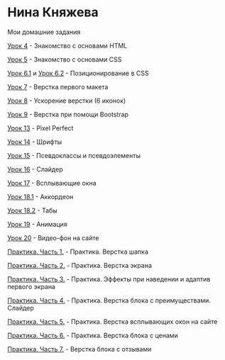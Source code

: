 # Нина Княжева

Мои домашние задания


[Урок 4](https://ninaknyazheva.github.io/lesson_4/src/index.html "Перейти по ссылке") - Знакомство с основами HTML
  
[Урок 5](https://ninaknyazheva.github.io/lesson_5/src/index.html "Перейти по ссылке") - Знакомство с основами CSS

[Урок 6.1](https://ninaknyazheva.github.io/lesson_6/1/src/index.html "Перейти по ссылке") и [Урок 6.2](https://ninaknyazheva.github.io/lesson_6/2/src/index.html "Перейти по ссылке") - Позиционирование в CSS

[Урок 7](https://ninaknyazheva.github.io/lesson_7/src/index.html "Перейти по ссылке") - Верстка первого макета

[Урок 8](https://ninaknyazheva.github.io/lesson_8/src/index.html "Перейти по ссылке") - Ускорение верстки (6 иконок)

[Урок 9](https://ninaknyazheva.github.io/lesson_9/src/index.html "Перейти по ссылке") - Верстка при помощи Bootstrap

[Урок 13](https://ninaknyazheva.github.io/lesson_13/src/index.html "Перейти по ссылке") - Pixel Perfect

[Урок 14](https://ninaknyazheva.github.io/lesson_14/index.html "Перейти по ссылке")  - Шрифты

[Урок 15](https://ninaknyazheva.github.io/lesson_15/src/index.html "Перейти по ссылке") - Псевдоклассы и псевдоэлементы

[Урок 16](https://ninaknyazheva.github.io/lesson_16/src/index.html "Перейти по ссылке") - Слайдер

[Урок 17](https://ninaknyazheva.github.io/lesson_17/src/index.html "Перейти по ссылке") - Всплывающие окна

[Урок 18.1](https://ninaknyazheva.github.io/lesson_18.1/src/index.html "Перейти по ссылке") - Аккордеон

[Урок 18.2](https://ninaknyazheva.github.io/lesson_18.2/src/index.html "Перейти по ссылке") - Табы

[Урок 19](https://ninaknyazheva.github.io/lesson_19/src/index.html "Перейти по ссылке") - Анимация

[Урок 20](https://ninaknyazheva.github.io/lesson_20/src/index.html "Перейти по ссылке") - Видео-фон на сайте

[Практика. Часть 1.](https://ninaknyazheva.github.io/project/src/index.html "Перейти по ссылке") - Практика. Верстка шапка

[Практика. Часть 2.](https://ninaknyazheva.github.io/project%202/src/index.html "Перейти по ссылке") - Практика. Верстка экрана

[Практика. Часть 3.](https://ninaknyazheva.github.io/project_3/src/index.html "Перейти по ссылке") - Практика. Эффекты при наведении и адаптив первого экрана

[Практика. Часть 4.](https://ninaknyazheva.github.io/project_4/src/index.html "Перейти по ссылке") - Практика. Верстка блока с преимуществами. Слайдер

[Практика. Часть 5.](https://ninaknyazheva.github.io/project_5/src/index.html "Перейти по ссылке") -  Практика. Верстка всплывающих окон на сайте

[Практика. Часть 6.](https://ninaknyazheva.github.io/project_6/src/index.html "Перейти по ссылке") -  Практика. Верстка блока с ценами

[Практика. Часть 7.](https://ninaknyazheva.github.io/project_7/src/index.html "Перейти по ссылке") -  Верстка блока с отзывами

